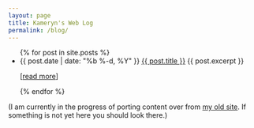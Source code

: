 ```yaml
---
layout: page
title: Kameryn's Web Log
permalink: /blog/
---
```


<div class="home">


  <ul class="post-list">
    {% for post in site.posts %}
      <li>
        <span class="post-meta">{{ post.date | date: "%b %-d, %Y" }}</span>
        <a class="post-link" href="{{ post.url | prepend: site.baseurl }}">{{ post.title }}</a>
		{{ post.excerpt }} <p>[<a href="{{ post.url | prepend: site.baseurl }}">read more</a>]</p>
      </li>
    {% endfor %}
  </ul>
</div>

  (I am currently in the progress of porting content over from <a href="https://kamerynblog.wordpress.com">my old site</a>. If something is not yet here you should look there.)
